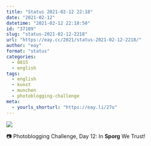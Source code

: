 ```yaml
---
title: "Status 2021-02-12 22:18"
date: "2021-02-12"
datetime: "2021-02-12 22:18:50"
id: "37109"
slug: "status-2021-02-12-2218"
url: "https://eay.cc/2021/status-2021-02-12-2218/"
author: "eay"
format: "status"
categories:
  - 0815
  - english
tags:
  - english
  - kunst
  - munchen
  - photoblogging-challenge
meta:
  - yourls_shorturl: "https://eay.li/27o"
---
```


![](https://eay.cc/uploads/2021/mb-12-sporg.jpg)

📷 Photoblogging Challenge, Day 12: In **Sporg** We Trust!
